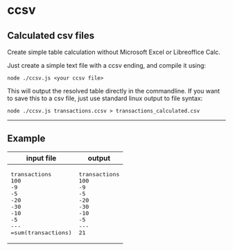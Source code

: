 # ccsv

## Calculated csv files

Create simple table calculation without Microsoft Excel or Libreoffice Calc.

Just create a simple text file with a ccsv ending, and compile it using:

```
node ./ccsv.js <your ccsv file>
```

This will output the resolved table directly in the commandline. If you want to save this to a csv file, just use standard linux output to file syntax:

```
node ./ccsv.js transactions.ccsv > transactions_calculated.csv
```

---

## Example

| input file                                                                                                                  | output                                                                                                      |
| --------------------------------------------------------------------------------------------------------------------------- | ----------------------------------------------------------------------------------------------------------- |
| <pre lang="csv">transactions<br/>100<br/>-9<br/>-5<br/>-20<br/>-30<br/>-10<br/>-5<br/>---<br/>=sum(transactions)<br/></pre> | <pre lang="csv">transactions<br/>100<br/>-9<br/>-5<br/>-20<br/>-30<br/>-10<br/>-5<br/>---<br/>21<br/></pre> |
